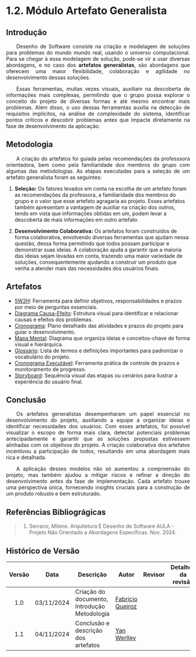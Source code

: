 # 1.2. Módulo Artefato Generalista

## Introdução
<p align="justify">&emsp;&emsp;Desenho de Software consiste na criação e modelagem de soluções para problemas do mundo mundo real, usando o universo computacional. Para se chegar à essa modelagem de solução, pode-se vir a usar diversas abordagens, e no caso dos <strong>artefatos generalistas</strong>, são abordagens que oferecem uma maior flexibilidade, colaboração e agilidade no desenvolvimento dessas soluções.</p>

<p align="justify">&emsp;&emsp;Essas ferramentas, muitas vezes visuais, auxiliam na descoberta de informações mais complexas, permitindo que o grupo possa explorar o conceito do projeto de diversas formas e até mesmo encontrar mais problemas. Além disso, o uso dessas ferramentas auxilia na detecção de requisitos implícitos, na análise de complexidade do sistema, identificar pontos críticos e descobrir problemas antes que impacte diretamente na fase de desenvolvimento da aplicação.</p>

## Metodologia

<p align="justify">&emsp;&emsp;A criação do artefatos foi guiada pelas recomendações da professsora orientadora, bem como pela familiaridade dos membros do grupo com algumas das metodologias. As etapas executadas para a seleção de um artefato generalista foram as seguintes:</p>

  1. **Seleção:** Os fatores levados em conta na escolha de um artefato foram as recomendações da professora, a familiaridade dos membros do grupo e o valor que esse artefato agragaria ao projeto. Esses artefatos também apresentam a vantagem de auxiliar na criação dos outros, tendo em vista que informações obtidas em um, podem levar a descoberta de mais informações em outro artefato.

  2. **Desenvolvimento Colaborativa:** Os artefatos foram construídos de forma colaborativa, envolvendo diversas ferramentas que ajudam nessa questão, dessa forma permitindo que todos possam participar e demonstrar suas ideias. A colaboração ajuda a garantir que a maioria das ideias sejam levadas em conta, trazendo uma maior variedade de soluções, consequentemente ajudando a construir um produto que venha a atender mais das necessidades dos usuários finais.


## Artefatos

- [5W2H](/Artefatos/5w2h.md): Ferramenta para definir objetivos, responsabilidades e prazos por meio de perguntas essenciais.
- [Diagrama Causa-Efeito](/Artefatos/Ishikawa.md): Estrutura visual para identificar e relacionar causas e efeitos dos problemas.
- [Cronograma](/Artefatos/Cronograma.md): Plano detalhado das atividades e prazos do projeto para guiar o desenvolvimento.
- [Mapa Mental](/Artefatos/Mapamental.md): Diagrama que organiza ideias e conceitos-chave de forma visual e hierárquica.
- [Glossário](/Artefatos/Glossario.md): Lista de termos e definições importantes para padronizar o vocabulário do projeto.
- [Cronograma Executável](/Artefatos/CronogramaExecutavel.md): Ferramenta prática de controle de prazos e monitoramento de progresso.
- [Storyboard](/Artefatos/StoryBoard.md): Sequência visual das etapas ou cenários para ilustrar a experiência do usuário final.



## Conclusão

<p align="justify">&emsp;&emsp;Os artefatos generalistas desempenharam um papel essencial no desenvolvimento do projeto, auxiliando a equipe a organizar ideias e identificar necessidades dos usuários. Com esses artefatos, foi possível visualizar o escopo de forma mais clara, detectar potenciais problemas antecipadamente e garantir que as soluções propostas estivessem alinhadas com os objetivos do projeto. A criação colaborativa dos artefatos incentivou a participação de todos, resultando em uma abordagem mais rica e detalhada.</p>

<p align="justify">&emsp;&emsp;A aplicação desses modelos não só aumentou a compreensão do projeto, mas também ajudou a mitigar riscos e refinar a direção do desenvolvimento antes da fase de implementação. Cada artefato trouxe uma perspectiva única, fornecendo insights cruciais para a construção de um produto robusto e bem estruturado.</p>

## Referências Bibliográgicas

> 1. Serrano, Milene. Arquitetura E Desenho de Software AULA - Projeto Não Orientado a Abordagens Específicas. Nov. 2024.

## Histórico de Versão

|Versão|Data|Descrição|Autor|Revisor|Detalhes da revisão|
|:----:|----|---------|-----|:-------:|-----| 
| 1.0 | 03/11/2024 |  Criação do documento, Introdução Metodologia  | [Fabricio Queiroz](https://github.com/FabricioDeQueiroz) | | |
| 1.1 | 04/11/2024 | Conclusão e descrição dos artefatos | [Yan Werlley](https://github.com/YanWerlley) | | 
